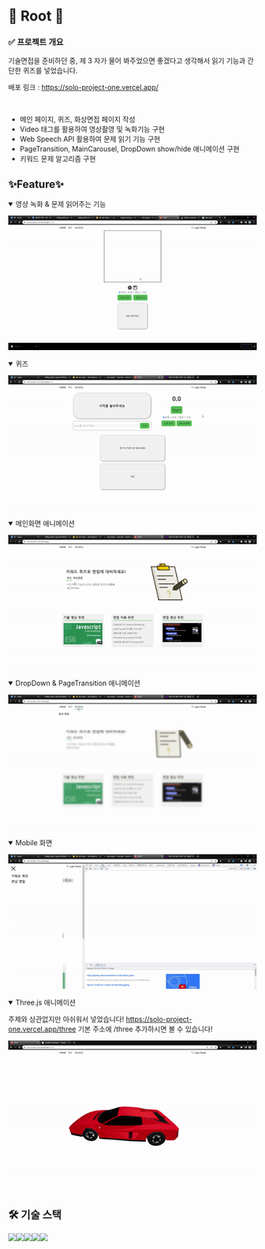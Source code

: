 # **🌲 Root 🌲**


### **✅ 프로젝트 개요**
기술면접을 준비하던 중, 제 3 자가 물어 봐주었으면 좋겠다고 생각해서 읽기 기능과 간단한 퀴즈를 넣었습니다.

배포 링크 : https://solo-project-one.vercel.app/

<br/>

- 메인 페이지, 퀴즈, 화상면접 페이지 작성
- Video 태그를 활용하여 영상촬영 및 녹화기능 구현
- Web Speech API 활용하여 문제 읽기 기능 구현
- PageTransition, MainCarousel, DropDown show/hide 애니메이션 구현
- 키워드 문제 알고리즘 구현

## **✨Feature✨**

<details open>
<summary> 영상 녹화 & 문제 읽어주는 기능 </summary>

![화상면접](client/public/git/video.gif)
</details>
<details open>
<summary> 퀴즈 </summary>

![퀴즈](client/public/git/quiz.gif)

</details>
<details open>
<summary> 메인화면 애니메이션 </summary>

![메인](client/public/git/main.gif)

</details>
<details open>
<summary> DropDown & PageTransition 애니메이션  </summary>

![메인](client/public/git/dropdown.gif)

</details>
<details open>
<summary> Mobile 화면 </summary>

![모바일](client/public/git/mobile.gif)

</details>

<details open>
<summary> Three.js 애니메이션 </summary>

주제와 상관없지만 아쉬워서 넣었습니다!
https://solo-project-one.vercel.app/three
기본 주소에 /three 추가하시면 볼 수 있습니다!

![모바일](client/public/git/three.gif)

</details>

<br/>

## **🛠️ 기술 스택**

<img src="https://img.shields.io/badge/html5-E34F26?style=for-the-badge&logo=html5&logoColor=white"><img src="https://img.shields.io/badge/React-61DAFB?style=for-the-badge&logo=React&logoColor=white"><img src="https://img.shields.io/badge/Next.js-000000?style=for-the-badge&logo=next.js&logoColor=white"><img src="https://img.shields.io/badge/TypeScript-007ACC?style=for-the-badge&logo=typescript&logoColor=white"><img src="https://img.shields.io/badge/Tailwind_CSS-38B2AC?style=for-the-badge&logo=tailwind-css&logoColor=white">
